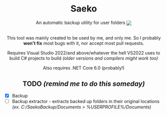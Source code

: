 <div align="center">
<h1>Saeko</h1>
An automatic backup utility for user folders
<img align="center" src="https://cdn.discordapp.com/attachments/1095274254347546654/1133828937835872356/cmd_5F0gxXU2sU.gif">

<br>
<br>
<p>This tool was mainly created to be used by me, and only me. So I probably <b>won't fix</b> most bugs with it, nor accept most pull requests.</p>

<p>Requires Visual Studio 2022/and above/whatever the hell VS2022 uses to build C# projects to build <i>(older versions and compilers might work too)</i></p>

<p>Also requires .NET Core 6.0 (probably!)</p>
</div>

<h2 align="center">TODO <i>(remind me to do this someday)</i></h2>

- [x] Backup
- [ ] Backup extractor - extracts backed up folders in their original locations _(ex. C:/SaekoBackup/Documents > %USERPROFILE%/Documents)_
